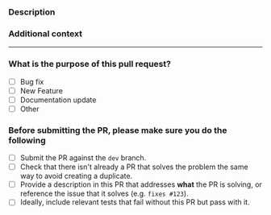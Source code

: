 <!-- Thank you for contributing! -->

### Description

<!-- please resolve the discription for the text so i can resolve it as soon as possible there are many reason to resove it as soon as possible 
so i can the text to senior developer can u please provide me the better solution for it.. there us still bug is pending so please there are so many so i need this is to be resolve as it on the way to treat better resolution-->

### Additional context

<!-- e.g. is there anything you'd like reviewers to focus on? -->

---

### What is the purpose of this pull request? <!-- (put an "X" next to an item) -->

- [ ] Bug fix
- [ ] New Feature
- [ ] Documentation update
- [ ] Other

### Before submitting the PR, please make sure you do the following

- [ ] Submit the PR against the `dev` branch.
- [ ] Check that there isn't already a PR that solves the problem the same way to avoid creating a duplicate.
- [ ] Provide a description in this PR that addresses **what** the PR is solving, or reference the issue that it solves (e.g. `fixes #123`).
- [ ] Ideally, include relevant tests that fail without this PR but pass with it.
